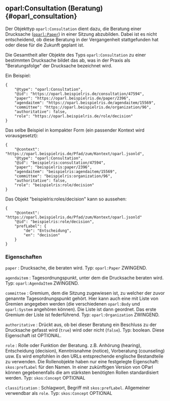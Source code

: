 oparl:Consultation (Beratung)  {#oparl_consultation}
----------------------------

Der Objekttyp `oparl:Consultation` dient dazu, die Beratung einer Drucksache
([`oparl:Paper`](#oparl_paper)) in einer Sitzung abzubilden. Dabei ist es nicht entscheidend,
ob diese Beratung in der Vergangenheit stattgefunden hat oder diese für die
Zukunft geplant ist.

Die Gesamtheit aller Objekte des Typs `oparl:Consultation` zu einer bestimmten
Drucksache bildet das ab, was in der Praxis als "Beratungsfolge" der Drucksache
bezeichnet wird.

Ein Beispiel:

~~~~~  {#consultation_ex1 .json}
{
    "@type": "oparl:Consultation",
    "@id": "https://oparl.beispielris.de/consultation/47594",
    "paper": "https://oparl.beispielris.de/paper/2396",
    "agendaitem": "https://oparl.beispielris.de/agendaitem/15569",
    "committee": "https://oparl.beispielris.de/organization/96",
    "authoritative": false,
    "role": "https://oparl.beispielris.de/role/decision"
}
~~~~~

Das selbe Beispiel in kompakter Form (ein passender Kontext wird vorausgesetzt):

~~~~~  {#consultation_ex2 .json}
{
    "@context": "https://oparl.beispielris.de/Pfad/zum/Kontext/oparl.jsonld",
    "@type": "oparl:Consultation",
    "@id": "beispielris:consultation/47594",
    "paper": "beispielris:paper/2396",
    "agendaitem": "beispielris:agendaitem/15569",
    "committee": "beispielris:organization/96",
    "authoritative": false,
    "role": "beispielris:role/decision"
}
~~~~~

Das Objekt "beispielris:roles/decision" kann so aussehen:

~~~~~  {#role_ex1 .json}
{
    "@context": "https://oparl.beispielris.de/Pfad/zum/Kontext/oparl.jsonld"
    "@id": "beispielris:role/decision",
    "prefLabel": {
        "de": "Entscheidung",
        "en": "decision"
    }
}
~~~~~


### Eigenschaften ###

`paper`
:   Drucksache, die beraten wird.
    Typ: `oparl:Paper`
    ZWINGEND.

`agendaitem`
:   Tagesordnungspunkt, unter dem die Drucksache beraten wird.
    Typ: `oparl:AgendaItem`
    ZWINGEND.

`committee`
:   Gremium, dem die Sitzung zugewiesen ist, zu welcher der zuvor genannte Tagesordnungspunkt gehört.
    Hier kann auch eine mit Liste von Gremien angegeben werden (die verschiedenen `oparl:Body` und `oparl:System`
    angehören können).
    Die Liste ist dann geordnet.
    Das erste Gremium der Liste ist federführend.
    Typ: `oparl:Organization`
    ZWINGEND.

`authoritative`
:   Drückt aus, ob bei dieser Beratung ein Beschluss zu der Drucksache gefasst 
    wird (`true`) wird oder nicht (`false`).
    Typ: boolean.
    Diese Eigenschaft ist OPTIONAL.

`role`
:   Rolle oder Funktion der Beratung. z.B. Anhörung (hearing), Entscheidung (decision), 
    Kenntnisnahme (notice), Vorberatung (counseling) usw. Es wird empfohlen in den URLs entsprechende englische
    Bestandteile zu verwenden. Die Rollenobjekte haben nur eine festgelegte Eigenschaft: `skos:prefLabel` für den Namen.
    In einer zukünftigen Version von OParl können gegebenenfalls die am stärksten benötigten Rollen
    standardisiert werden.
    Typ: `skos:Concept`
    OPTIONAL

`classification`
:   Schlagwort, Begriff mit `skos:prefLabel`. Allgemeiner verwendbar als `role`.
    Typ: `skos:Concept`
    OPTIONAL
